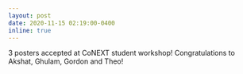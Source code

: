 ```yaml
---
layout: post
date: 2020-11-15 02:19:00-0400
inline: true
---
```


3 posters accepted at CoNEXT student workshop! Congratulations to Akshat, Ghulam, Gordon and Theo!
